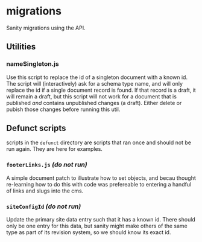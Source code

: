 # migrations

Sanity migrations using the API.

## Utilities

### nameSingleton.js

Use this script to replace the id of a singleton document with a known id. The script
will (interactively) ask for a schema type name, and will only replace the id if
a single document record is found. If that record is a draft, it will remain a draft,
but this script will not work for a document that is published _and_ contains unpublished
changes (a draft). Either delete or pubish those changes before running this util.

## Defunct scripts

scripts in the `defunct` directory are scripts that ran once and should not be
run again. They are here for examples.

### `footerLinks.js` _(do not run)_

A simple document patch to illustrate how to set objects, and becau
thought re-learning how to do this with code was prefereable to entering a
handful of links and slugs into the cms.

### `siteConfigId` _(do not run)_

Update the primary site data entry such that it has a known id. There should
only be one entry for this data, but sanity might make others of the same type
as part of its revision system, so we should know its exact id.
